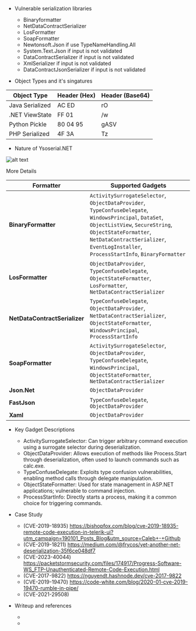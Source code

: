 * Vulnerable serialization libraries 
  - Binaryformatter
  - NetDataContractSerializer
  - LosFormatter
  - SoapFormatter
  - Newtonsoft.Json if use TypeNameHandling.All
  - System.Text.Json if input is not validated 
  - DataContractSerializer if input is not validated
  - XmlSerializer if input is not validated
  - DataContractJsonSerializer if input is not validated

* Object Types and it's singatures

| Object Type    | Header (Hex) | Header (Base64) |
| -------- | ------- | ------- |
| Java Serialized  | AC ED    | rO    |
| .NET ViewState | FF 01     |/w    |
| Python Pickle    | 80 04 95    |gASV    |
| PHP Serialized    | 4F 3A    |Tz    |

* Nature of Ysoserial.NET

![alt text](https://www.mdsec.co.uk/wp-content/uploads/2020/04/Screenshot-2020-04-24-at-10.09.00.png)

More Details 

| **Formatter** | **Supported Gadgets** |
| --- | --- |
| **BinaryFormatter** | `ActivitySurrogateSelector`, `ObjectDataProvider`, `TypeConfuseDelegate`, `WindowsPrincipal`, `DataSet`, `ObjectListView`, `SecureString`, `ObjectStateFormatter`, `NetDataContractSerializer`, `EventLogInstaller`, `ProcessStartInfo`, `BinaryFormatter` |
| **LosFormatter** | `ObjectDataProvider`, `TypeConfuseDelegate`, `ObjectStateFormatter`, `LosFormatter`, `NetDataContractSerializer` |
| **NetDataContractSerializer** | `TypeConfuseDelegate`, `ObjectDataProvider`, `NetDataContractSerializer`, `ObjectStateFormatter`, `WindowsPrincipal`, `ProcessStartInfo` |
| **SoapFormatter** | `ActivitySurrogateSelector`, `ObjectDataProvider`, `TypeConfuseDelegate`, `WindowsPrincipal`, `ObjectStateFormatter`, `NetDataContractSerializer` |
| **Json.Net** | `ObjectDataProvider` |
| **FastJson** | `TypeConfuseDelegate`, `ObjectDataProvider` |
| **Xaml** | `ObjectDataProvider` |


* Key Gadget Descriptions

  - ActivitySurrogateSelector: Can trigger arbitrary command execution using a surrogate selector during deserialization.
  - ObjectDataProvider: Allows execution of methods like Process.Start through deserialization, often used to launch commands such as calc.exe.
  - TypeConfuseDelegate: Exploits type confusion vulnerabilities, enabling method calls through delegate manipulation.
  - ObjectStateFormatter: Used for state management in ASP.NET applications; vulnerable to command injection.
  - ProcessStartInfo: Directly starts a process, making it a common choice for triggering commands.

* Case Study
  - (CVE-2019-18935) https://bishopfox.com/blog/cve-2019-18935-remote-code-execution-in-telerik-ui?utm_campaign=190101_Posts_Blog&utm_source=Caleb+-+Github
  - (CVE-2019-18211) https://medium.com/@frycos/yet-another-net-deserialization-35f6ce048df7 
  - (CVE-2023-40044) https://packetstormsecurity.com/files/174917/Progress-Software-WS_FTP-Unauthenticated-Remote-Code-Execution.html
  - (CVE-2017-9822) https://nguyendt.hashnode.dev/cve-2017-9822
  - (CVE-2019-19470) https://code-white.com/blog/2020-01-cve-2019-19470-rumble-in-pipe/
  - (CVE-2021-29508) 
* Writeup and references

  - 
  - 


		


